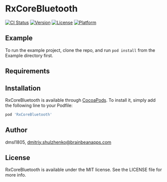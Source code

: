 # RxCoreBluetooth

[![CI Status](http://img.shields.io/travis/dmsl1805/RxCoreBluetooth.svg?style=flat)](https://travis-ci.org/dmsl1805/RxCoreBluetooth)
[![Version](https://img.shields.io/cocoapods/v/RxCoreBluetooth.svg?style=flat)](http://cocoapods.org/pods/RxCoreBluetooth)
[![License](https://img.shields.io/cocoapods/l/RxCoreBluetooth.svg?style=flat)](http://cocoapods.org/pods/RxCoreBluetooth)
[![Platform](https://img.shields.io/cocoapods/p/RxCoreBluetooth.svg?style=flat)](http://cocoapods.org/pods/RxCoreBluetooth)

## Example

To run the example project, clone the repo, and run `pod install` from the Example directory first.

## Requirements

## Installation

RxCoreBluetooth is available through [CocoaPods](http://cocoapods.org). To install
it, simply add the following line to your Podfile:

```ruby
pod 'RxCoreBluetooth'
```

## Author

dmsl1805, dmitriy.shulzhenko@brainbeanapps.com

## License

RxCoreBluetooth is available under the MIT license. See the LICENSE file for more info.
